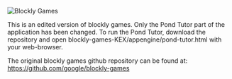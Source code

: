 ![Blockly Games](https://raw.githubusercontent.com/wiki/google/blockly-games/title.png)


This is an edited version of blockly games. Only the Pond Tutor part of the application has been changed. To run the Pond Tutor, download the repository and open blockly-games-KEX/appengine/pond-tutor.html with your web-browser.

The original blockly games github repository can be found at: https://github.com/google/blockly-games
